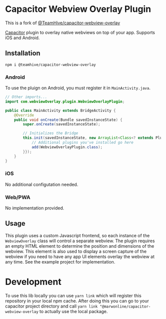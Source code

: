 # Capacitor Webview Overlay Plugin

This is a fork of [@TeamHive/capacitor-webview-overlay](https://github.com/TeamHive/capacitor-webview-overlay)

[Capacitor](https://capacitor.ionicframework.com/) plugin to overlay native webviews on top of your app. Supports iOS and Android.

## Installation

`npm i @teamhive/capacitor-webview-overlay`

### Android

To use the pluign on Android, you must register it in `MainActivity.java`.
```java
// Other imports...
import com.webviewOverlay.plugin.WebviewOverlayPlugin;

public class MainActivity extends BridgeActivity {
    @Override
    public void onCreate(Bundle savedInstanceState) {
        super.onCreate(savedInstanceState);

        // Initializes the Bridge
        this.init(savedInstanceState, new ArrayList<Class<? extends Plugin>>() {{
            // Additional plugins you've installed go here
            add(WebviewOverlayPlugin.class);
        }});
    }
}
```

### iOS

No additional configutation needed.

### Web/PWA

No implementation provided.

## Usage

This plugin uses a custom Javascript frontend, so each instance of the `WebviewOverlay` class will control a separate webview. The plugin requires an empty HTML element to determine the position and dimensions of the webview. This element is also used to display a screen capture of the webview if you need to have any app UI elements overlay the webview at any time. See the example project for implementation.


# Development

To use this lib locally you can use `yarn link` which will register this repository in your local npm cache. 
After doing this you can go to your capacitor project directory and call `yarn link "@marwonline/capacitor-webview-overlay`
to actually use the local package.